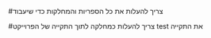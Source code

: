 #צריך להעלות את כל הספריות והמחלקות כדי שיעבוד



#צריך להעלות כמחלקה לתוך התקייה של הפרוייקט test את התקייה
